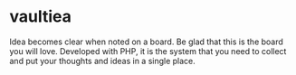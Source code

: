 # vaultiea
Idea becomes clear when noted on a board. Be glad that this is the board you will love. Developed with PHP, it is the system that you need to collect and put your thoughts and ideas in a single place. 
